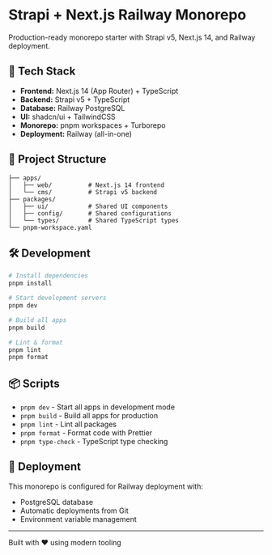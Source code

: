 # Strapi + Next.js Railway Monorepo

Production-ready monorepo starter with Strapi v5, Next.js 14, and Railway deployment.

## 🚀 Tech Stack

- **Frontend:** Next.js 14 (App Router) + TypeScript
- **Backend:** Strapi v5 + TypeScript  
- **Database:** Railway PostgreSQL
- **UI:** shadcn/ui + TailwindCSS
- **Monorepo:** pnpm workspaces + Turborepo
- **Deployment:** Railway (all-in-one)

## 📁 Project Structure

```
├── apps/
│   ├── web/          # Next.js 14 frontend
│   └── cms/          # Strapi v5 backend
├── packages/
│   ├── ui/           # Shared UI components
│   ├── config/       # Shared configurations
│   └── types/        # Shared TypeScript types
└── pnpm-workspace.yaml
```

## 🛠️ Development

```bash
# Install dependencies
pnpm install

# Start development servers
pnpm dev

# Build all apps
pnpm build

# Lint & format
pnpm lint
pnpm format
```

## 📦 Scripts

- `pnpm dev` - Start all apps in development mode
- `pnpm build` - Build all apps for production  
- `pnpm lint` - Lint all packages
- `pnpm format` - Format code with Prettier
- `pnpm type-check` - TypeScript type checking

## 🚢 Deployment

This monorepo is configured for Railway deployment with:
- PostgreSQL database
- Automatic deployments from Git
- Environment variable management

---

Built with ❤️ using modern tooling
